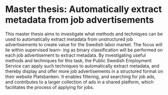 # Master thesis: Automatically extract metadata from job advertisements

This master thesis aims to investigate what methods and techniqyes can be used to automatically extract metadata from unstructured job advertisements to create value for the Swedish labor market. The focus will lie within supervised learn-
ing as binary classification will be performed on each job advertisement to extract
metadata. By investigating useful methods and techniques for this task, the Public
Swedish Employment Service can apply such techniques to automatically extract
metadata, and thereby display and offer more job advertisements in a structured
format on their website Platsbanken. It enables filtering, and searching for job ads, and contributes to a larger collection of ads in a shared platform, which facilitates the process of applying for jobs.
